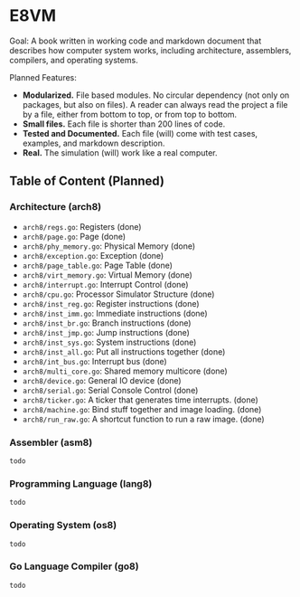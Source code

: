 # E8VM

Goal: A book written in working code and markdown document that
describes how computer system works, including architecture,
assemblers, compilers, and operating systems.

Planned Features:

- **Modularized.** File based modules. No circular dependency (not only on packages,
  but also on files). A reader can always read the project a file by
  a file, either from bottom to top, or from top to bottom.
- **Small files.** Each file is shorter than 200 lines of code.
- **Tested and Documented.**
  Each file (will) come with test cases, examples, and markdown description.
- **Real.** The simulation (will) work like a real computer.

## Table of Content (Planned)

###  Architecture (arch8)

- `arch8/regs.go`: Registers (done)
- `arch8/page.go`: Page (done)
- `arch8/phy_memory.go`: Physical Memory (done)
- `arch8/exception.go`: Exception (done)
- `arch8/page_table.go`: Page Table (done)
- `arch8/virt_memory.go`: Virtual Memory (done)
- `arch8/interrupt.go`: Interrupt Control (done)
- `arch8/cpu.go`: Processor Simulator Structure (done)
- `arch8/inst_reg.go`: Register instructions (done)
- `arch8/inst_imm.go`: Immediate instructions (done)
- `arch8/inst_br.go`: Branch instructions (done)
- `arch8/inst_jmp.go`: Jump instructions (done) 
- `arch8/inst_sys.go`: System instructions (done)
- `arch8/inst_all.go`: Put all instructions together (done)
- `arch8/int_bus.go`: Interrupt bus (done)
- `arch8/multi_core.go`: Shared memory multicore (done)
- `arch8/device.go`: General IO device (done)
- `arch8/serial.go`: Serial Console Control (done)
- `arch8/ticker.go`: A ticker that generates time interrupts. (done)
- `arch8/machine.go`: Bind stuff together and image loading. (done)
- `arch8/run_raw.go`: A shortcut function to run a raw image. (done)

### Assembler (asm8)

`todo`

### Programming Language (lang8)

`todo`

### Operating System (os8)

`todo`

### Go Language Compiler (go8)

`todo`
